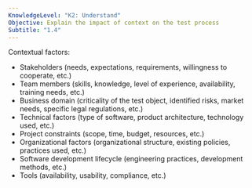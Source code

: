```yaml
---
KnowledgeLevel: "K2: Understand"
Objective: Explain the impact of context on the test process
Subtitle: "1.4"
---
```

Contextual factors:
- Stakeholders (needs, expectations, requirements, willingness to cooperate, etc.)
- Team members (skills, knowledge, level of experience, availability, training needs, etc.)
- Business domain (criticality of the test object, identified risks, market needs, specific legal regulations, etc.)
- Technical factors (type of software, product architecture, technology used, etc.)
- Project constraints (scope, time, budget, resources, etc.)
- Organizational factors (organizational structure, existing policies, practices used, etc.)
- Software development lifecycle (engineering practices, development methods, etc.)
- Tools (availability, usability, compliance, etc.)
